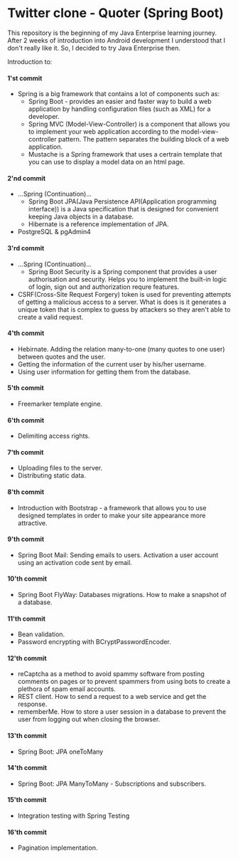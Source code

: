 # Twitter clone - Quoter (Spring Boot)

This repository is the beginning of my Java Enterprise learning journey.
After 2 weeks of introduction into Android development I understood that I don't really like it. So, I decided to try Java Enterprise then.

Introduction to:
#### 1'st commit
 - Spring is a big framework that contains a lot of components such as:
    - Spring Boot - provides an easier and faster way to build a web application by handling configuration files (such as XML) for a developer.
    - Spring MVC (Model-View-Controller) is a component that allows you to implement your web application according to the model-view-controller pattern. The pattern separates the building block of a web application.
    - Mustache is a Spring framework that uses a certrain template that you can use to display a model data on an html page.
#### 2'nd commit
 - ...Spring (Continuation)...
    - Spring Boot JPA(Java Persistence API(Application programming interface)) is a Java specification that is designed for convenient keeping Java objects in a database. 
    - Hibernate is a reference implementation of JPA.
 - PostgreSQL & pgAdmin4
#### 3'rd commit
 - ...Spring (Continuation)...
    - Spring Boot Security is a Spring component that provides a user authorisation and security. Helps you to implement the built-in logic of login, sign out and authorization requre features.
 - CSRF(Cross-Site Request Forgery) token is used for preventing attempts of getting a malicious access to a server. What is does is it generates a unique token that is complex to guess by attackers so they aren't able to create a valid request.
#### 4'th commit
 - Hebirnate. Adding the relation many-to-one (many quotes to one user) between quotes and the user.
 - Getting the information of the current user by his/her username.
 - Using user information for getting them from the database.
#### 5'th commit
 - Freemarker template engine.
#### 6'th commit
 - Delimiting access rights.
#### 7'th commit
 - Uploading files to the server.
 - Distributing static data.
#### 8'th commit
 - Introduction with Bootstrap - a framework that allows you to use designed templates in order to make your site appearance more attractive.
#### 9'th commit
 - Spring Boot Mail: Sending emails to users. Activation a user account using an activation code sent by email.
#### 10'th commit
 - Spring Boot FlyWay: Databases migrations. How to make a snapshot of a database.
#### 11'th commit
 - Bean validation.
 - Password encrypting with BCryptPasswordEncoder.
#### 12'th commit
 - reCaptcha as a method to avoid spammy software from posting comments on pages or to prevent spammers from using bots to create a plethora of spam email accounts.
 - REST client. How to send a request to a web service and get the response.
 - rememberMe. How to store a user session in a database to prevent the user from logging out when closing the browser.
#### 13'th commit
 - Spring Boot: JPA oneToMany
#### 14'th commit
 - Spring Boot: JPA ManyToMany - Subscriptions and subscribers.
#### 15'th commit
 - Integration testing with Spring Testing
#### 16'th commit
 - Pagination implementation.
